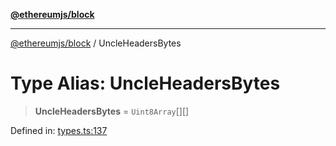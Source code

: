 [**@ethereumjs/block**](../README.md)

***

[@ethereumjs/block](../README.md) / UncleHeadersBytes

# Type Alias: UncleHeadersBytes

> **UncleHeadersBytes** = `Uint8Array`[][]

Defined in: [types.ts:137](https://github.com/ethereumjs/ethereumjs-monorepo/blob/master/packages/block/src/types.ts#L137)
